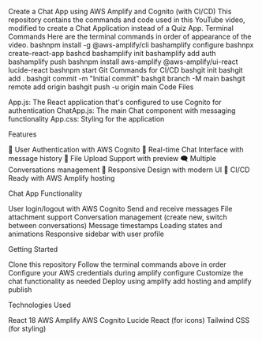 Create a Chat App using AWS Amplify and Cognito (with CI/CD)
This repository contains the commands and code used in this YouTube video, modified to create a Chat Application instead of a Quiz App.
Terminal Commands
Here are the terminal commands in order of appearance of the video.
bashnpm install -g @aws-amplify/cli
bashamplify configure
bashnpx create-react-app <name of your app>
bashcd <name of your app>
bashamplify init
bashamplify add auth
bashamplify push
bashnpm install aws-amplify @aws-amplify/ui-react lucide-react
bashnpm start
Git Commands for CI/CD
bashgit init
bashgit add .
bashgit commit -m "Initial commit"
bashgit branch -M main
bashgit remote add origin <repository URL>
bashgit push -u origin main
Code Files

App.js: The React application that's configured to use Cognito for authentication
ChatApp.js: The main Chat component with messaging functionality
App.css: Styling for the application

Features

🔐 User Authentication with AWS Cognito
💬 Real-time Chat Interface with message history
📁 File Upload Support with preview
🗨️ Multiple Conversations management
📱 Responsive Design with modern UI
🚀 CI/CD Ready with AWS Amplify hosting

Chat App Functionality

User login/logout with AWS Cognito
Send and receive messages
File attachment support
Conversation management (create new, switch between conversations)
Message timestamps
Loading states and animations
Responsive sidebar with user profile

Getting Started

Clone this repository
Follow the terminal commands above in order
Configure your AWS credentials during amplify configure
Customize the chat functionality as needed
Deploy using amplify add hosting and amplify publish

Technologies Used

React 18
AWS Amplify
AWS Cognito
Lucide React (for icons)
Tailwind CSS (for styling)
